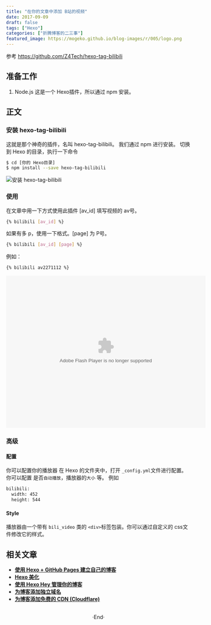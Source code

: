 ```yaml
---
title: "在你的文章中添加 B站的视频"
date: 2017-09-09
draft: false
tags: ["Hexo"]
categories: ["折腾博客的二三事"]
featured_image: https://mogeko.github.io/blog-images/r/005/logo.png
---
```


参考 <https://github.com/Z4Tech/hexo-tag-bilibili>

<!-- more -->

## 准备工作

1. Node.js 这是一个 Hexo插件，所以通过 npm 安装。

## 正文

### 安装 hexo-tag-bilibili

这就是那个神奇的插件，名叫 hexo-tag-bilibili。
我们通过 npm 进行安装。
切换到 Hexo 的目录，执行一下命令

```bash
$ cd [你的 Hexo目录]
$ npm install --save hexo-tag-bilibili
```

<img alt="安装 hexo-tag-bilibili" src="https://mogeko.github.io/blog-images/r/005/install_hexo-tag-bilibili.png">

### 使用

在文章中用一下方式使用此插件
[av_id] 填写视频的 av号。

```bash
{% bilibili [av_id] %}
```

如果有多 p，使用一下格式。[page] 为 P号。

```bash
{% bilibili [av_id] [page] %}
```

例如：

```bash
{% bilibili av2271112 %}
```

<embed height="415" width="544" quality="high" allowfullscreen="true" type="application/x-shockwave-flash" src="//static.hdslb.com/miniloader.swf" flashvars="aid=2271112&amp;p=1">

### 高级

#### 配置

你可以配置你的播放器
在 Hexo 的文件夹中，打开 `_config.yml`文件进行配置。
你可以配置 是否`自动播放`，播放器的`大小` 等。
例如

```bash
bilibili:
  width: 452
  height: 544
```

#### Style

播放器由一个带有 `bili_video` 类的 `<div>`标签包装。你可以通过自定义的 css文件修改它的样式。

## 相关文章

- [**使用 Hexo + GitHub Pages 建立自己的博客**](https://mogeko.github.io/2017/002/)
- [**Hexo 美化**](https://mogeko.github.io/2017/003/)
- [**使用 Hexo Hey 管理你的博客**](https://mogeko.github.io/2017/004/)
- [**为博客添加独立域名**](https://mogeko.github.io/2019/048/)
- [**为博客添加免费的 CDN (Cloudflare)**](https://mogeko.github.io/2019/056/)

<br>

<center>  ·End·  </center>